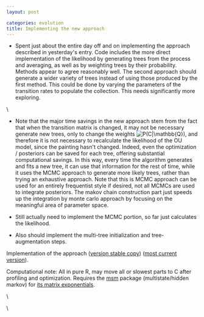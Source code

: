 ```yaml
---
layout: post

categories: evolution
title: Implementing the new approach
---
```







 








-   Spent just about the entire day off and on implementing the approach
    described in yesterday's entry. Code includes the more direct
    implementation of the likelihood by generating trees from the
    process and averaging, as well as by weighting trees by their
    probability. Methods appear to agree reasonably well. The second
    approach should generate a wider variety of trees instead of using
    those produced by the first method. This could be done by varying
    the parameters of the transition rates to populate the collection.
    This needs significantly more exploring.

\

-   Note that the major time savings in the new approach stem from the
    fact that when the transition matrix is changed, it may not be
    necessary generate new trees, only to change the weights ![
    P(C|\\mathbb{Q})
    ](http://openwetware.org/images/math/5/a/0/5a0d9e1f1ef3c42a0ec1e51e7535d4e1.png),
    and therefore it is not necessary to recalculate the likelihood of
    the OU model, since the painting hasn't changed. Indeed, even the
    optimization / posteriors can be saved for each tree, offering
    substantial computational savings. In this way, every time the
    algorithm generates and fits a new tree, it can use that information
    for the rest of time, while it uses the MCMC approach to generate
    more likely trees, rather than trying an exhaustive approach. Note
    that this is MCMC approach can be used for an entirely frequentist
    style if desired, not all MCMCs are used to integrate posteriors.
    The makov chain construction part just speeds up the integration by
    monte carlo approach by focusing on the meaningful area of parameter
    space.

-   Still actually need to implement the MCMC portion, so far just
    calculates the likelihood.
-   Also should implement the multi-tree initialization and
    tree-augmentation steps.

Implementation of the approach ([version stable
copy](http://github.com/cboettig/Comparative-Phylogenetics/blob/75b7bfdc7b1d5ccd3ce986db9cd5f7dd034cd5d1/R/method3.R "http://github.com/cboettig/Comparative-Phylogenetics/blob/75b7bfdc7b1d5ccd3ce986db9cd5f7dd034cd5d1/R/method3.R"))
([most current
version](http://github.com/cboettig/Comparative-Phylogenetics/blob/master/R/method3.R "http://github.com/cboettig/Comparative-Phylogenetics/blob/master/R/method3.R")).

Computational note: All in pure R, may move all or slowest parts to C
after profiling and optimization. Requires the
[msm](http://cran.r-project.org/web/packages/msm/ "http://cran.r-project.org/web/packages/msm/")
package (multistate/hidden markov) for [its matrix
exponentials](http://pbil.univ-lyon1.fr/library/msm/html/MatrixExp.html "http://pbil.univ-lyon1.fr/library/msm/html/MatrixExp.html").

\

\

